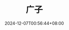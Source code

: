 ---
linkTitle: $
title: 广子
description: 个人博客接的一些广子。
date: 2024-12-07T00:56:44+08:00
draft: true
cascade:
  params:
    collectionList: false
    related: 
      enable: false
    reward: false
    hiddenFromHomePage: true
    hiddenFromSearch: true
    hiddenFromFeed: true
    hiddenFromRelated: true
    linkToSource: false
    linkToEdit: false
    linkToReport: false
    math: false
    comment: false
    endFlag: "（本篇完）"
    sitemap:
      disable: true
---